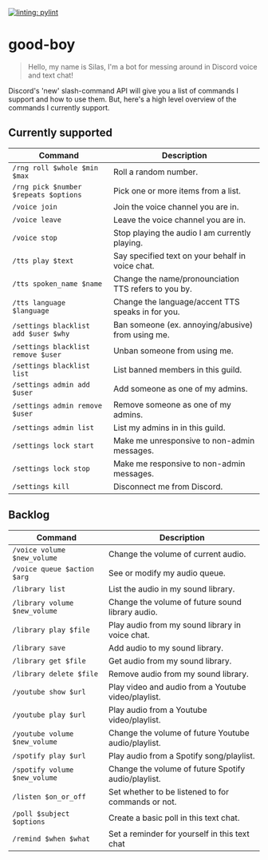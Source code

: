 [![linting: pylint](https://img.shields.io/badge/linting-pylint-yellowgreen)](https://github.com/pylint-dev/pylint)

# good-boy
> Hello, my name is Silas, I'm a bot for messing around in Discord voice and text chat!

Discord's 'new' slash-command API will give you a list of commands I support and how to use them.
But, here's a high level overview of the commands I currently support.

## Currently supported
| Command                               | Description                                          |
| ------------------------------------- | ---------------------------------------------------- |
| `/rng roll $whole $min $max`          | Roll a random number.                                |
| `/rng pick $number $repeats $options` | Pick one or more items from a list.                  |
| `/voice join`                         | Join the voice channel you are in.                   |
| `/voice leave`                        | Leave the voice channel you are in.                  |
| `/voice stop`                         | Stop playing the audio I am currently playing.       |
| `/tts play $text`                     | Say specified text on your behalf in voice chat.     |
| `/tts spoken_name $name`              | Change the name/pronounciation TTS refers to you by. |
| `/tts language $language`             | Change the language/accent TTS speaks in for you.    |
| `/settings blacklist add $user $why`  | Ban someone (ex. annoying/abusive) from using me.    |
| `/settings blacklist remove $user`    | Unban someone from using me.                         |
| `/settings blacklist list`            | List banned members in this guild.                   |
| `/settings admin add $user`           | Add someone as one of my admins.                     |
| `/settings admin remove $user`        | Remove someone as one of my admins.                  |
| `/settings admin list`                | List my admins in in this guild.                     |
| `/settings lock start`                | Make me unresponsive to non-admin messages.          |
| `/settings lock stop`                 | Make me responsive to non-admin messages.            |
| `/settings kill`                      | Disconnect me from Discord.                          |

## Backlog
| Command                       | Description                                         |
| ----------------------------- | --------------------------------------------------- |
| `/voice volume $new_volume`   | Change the volume of current audio.                 |
| `/voice queue $action $arg  ` | See or modify my audio queue.                       |
| `/library list`               | List the audio in my sound library.                 |
| `/library volume $new_volume` | Change the volume of future sound library audio.    |
| `/library play $file`         | Play audio from my sound library in voice chat.     |
| `/library save`               | Add audio to my sound library.                      |
| `/library get $file`          | Get audio from my sound library.                    |
| `/library delete $file`       | Remove audio from my sound library.                 |
| `/youtube show $url`          | Play video and audio from a Youtube video/playlist. |
| `/youtube play $url`          | Play audio from a Youtube video/playlist.           |
| `/youtube volume $new_volume` | Change the volume of future Youtube audio/playlist. |
| `/spotify play $url`          | Play audio from a Spotify song/playlist.            |
| `/spotify volume $new_volume` | Change the volume of future Spotify audio/playlist. |
| `/listen $on_or_off`          | Set whether to be listened to for commands or not.  |
| `/poll $subject $options`     | Create a basic poll in this text chat.              |
| `/remind $when $what`         | Set a reminder for yourself in this text chat       |
